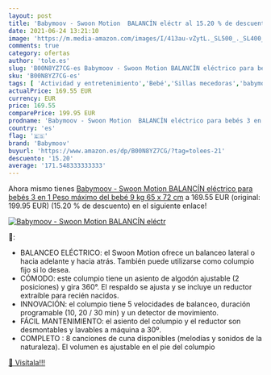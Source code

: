 ```yaml
---
layout: post
title: 'Babymoov - Swoon Motion  BALANCÍN eléctr al 15.20 % de descuento'
date: 2021-06-24 13:21:10
image: 'https://m.media-amazon.com/images/I/413au-vZytL._SL500_._SL400_.jpg'
comments: true
category: ofertas
author: 'tole.es'
slug: 'B00N8YZ7CG-es Babymoov - Swoon Motion BALANCÍN eléctrico para bebés 3 en...'
sku: 'B00N8YZ7CG-es'
tags: [ 'Actividad y entretenimiento','Bebé','Sillas mecedoras','babymoov','bebé','bebés', ]
actualPrice: 169.55 EUR
currency: EUR
price: 169.55
comparePrice: 199.95 EUR
prodname: 'Babymoov - Swoon Motion  BALANCÍN eléctrico para bebés 3 en 1  Peso máximo del bebé 9 kg  65 x 72 cm'
country: 'es'
flag: '🇪🇸'
brand: 'Babymoov'
buyurl: 'https://www.amazon.es/dp/B00N8YZ7CG/?tag=tolees-21'
descuento: '15.20'
average: '171.548333333333'
---
```


Ahora mismo tienes [Babymoov - Swoon Motion  BALANCÍN eléctrico para bebés 3 en 1  Peso máximo del bebé 9 kg  65 x 72 cm](https://www.amazon.es/dp/B00N8YZ7CG/?tag=tolees-21) a 169.55 EUR (original: 199.95 EUR) (15.20 %  de descuento) en el siguiente enlace!

[![Babymoov - Swoon Motion  BALANCÍN eléctr](https://m.media-amazon.com/images/I/413au-vZytL._SL500_._SL400_.jpg)](https://www.amazon.es/dp/B00N8YZ7CG/?tag=tolees-21)

🔎:

- BALANCEO ELÉCTRICO: el Swoon Motion ofrece un balanceo lateral o hacia adelante y hacia atrás. También puede utilizarse como columpio fijo si lo desea.
- CÓMODO: este columpio tiene un asiento de algodón ajustable (2 posiciones) y gira 360°. El respaldo se ajusta y se incluye un reductor extraíble para recién nacidos.
- INNOVACIÓN: el columpio tiene 5 velocidades de balanceo, duración programable (10, 20 / 30 min) y un detector de movimiento.
- FÁCIL MANTENIMIENTO: el asiento del columpio y el reductor son desmontables y lavables a máquina a 30º.
- COMPLETO : 8 canciones de cuna disponibles (melodías y sonidos de la naturaleza). El volumen es ajustable en el pie del columpio

[🛒 Visítala!!!](https://www.amazon.es/dp/B00N8YZ7CG/?tag=tolees-21)
